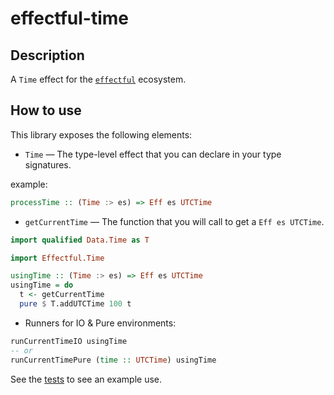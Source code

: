 # effectful-time 

## Description

A `Time` effect for the [`effectful`][effectful] ecosystem.

## How to use

This library exposes the following elements:

* `Time` — The type-level effect that you can declare in your type signatures.

example: 
```haskell
processTime :: (Time :> es) => Eff es UTCTime
```

* `getCurrentTime` — The function that you will call to get a `Eff es UTCTime`.

```haskell
import qualified Data.Time as T

import Effectful.Time 

usingTime :: (Time :> es) => Eff es UTCTime
usingTime = do
  t <- getCurrentTime
  pure $ T.addUTCTime 100 t
```

* Runners for IO & Pure environments:

```Haskell
runCurrentTimeIO usingTime
-- or
runCurrentTimePure (time :: UTCTime) usingTime
```

See the [tests][tests] to see an example use.

[effectful]: https://github.com/haskell-effectful/effectful
[tests]: https://github.com/Kleidukos/effectful-contrib/blob/main/effectful-time/test/Main.hs
